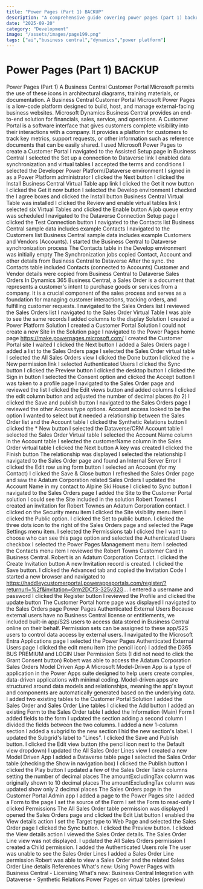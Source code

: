 ```yaml
---
title: "Power Pages (Part 1) BACKUP"
description: "A comprehensive guide covering power pages (part 1) backup"
date: "2025-09-20"
category: "Development"
image: "/assets/images/page199.png"
tags: ["ai","business central","dynamics","power platform"]
---
```


# Power Pages (Part 1) BACKUP

Power Pages (Part 1) A Business Central Customer Portal Microsoft permits the use of these icons in architectural diagrams, training materials, or documentation. A Business Central Customer Portal Microsoft Power Pages is a low-code platform designed to build, host, and manage external-facing business websites. Microsoft Dynamics Business Central provides an end-to-end solution for financials, sales, service, and operations. A Customer Portal is a software interface that gives customers complete visibility into their interactions with a company. It provides a platform for customers to track key metrics, support requests, or other information such as reference documents that can be easily shared. I used Microsoft Power Pages to create a Customer Portal I navigated to the Assisted Setup page in Business Central I selected the Set up a connection to Dataverse link I enabled data synchronization and virtual tables I accepted the terms and conditions I selected the Developer Power Platform/Dataverse environment I signed in as a Power Platform administrator I clicked the Next button I clicked the Install Business Central Virtual Table app link I clicked the Get it now button I clicked the Get it now button I selected the Develop environment I checked the I agree boxes and clicked the Install button Business Central Virtual Table was installed I clicked the Review and enable virtual tables link I selected six Virtual Tables and clicked the Enable button A job queue entry was scheduled I navigated to the Dataverse Connection Setup page I clicked the Test Connection button I navigated to the Contacts list Business Central sample data includes example Contacts I navigated to the Customers list Business Central sample data includes example Customers and Vendors (Accounts). I started the Business Central to Dataverse synchronization process The Contacts table in the Develop environment was initially empty The Synchronization jobs copied Contact, Account and other details from Business Central to Dataverse After the sync. the Contacts table included Contacts (connected to Accounts) Customer and Vendor details were copied from Business Central to Dataverse Sales Orders In Dynamics 365 Business Central, a Sales Order is a document that represents a customer's intent to purchase goods or services from a company. It is a crucial component of the sales process and serves as a foundation for managing customer interactions, tracking orders, and fulfilling customer requests. I navigated to the Sales Orders list I reviewed the Sales Orders list I navigated to the Sales Order Virtual Table I was able to see the same records I added columns to the display Solution I created a Power Platform Solution I created a Customer Portal Solution I could not create a new Site in the Solution page I navigated to the Power Pages home page https://make.powerpages.microsoft.com/ I created the Customer Portal site I waited I clicked the Next button I added a Sales Orders page I added a list to the Sales Orders page I selected the Sales Order virtual table I selected the All Sales Orders view I clicked the Done button I clicked the + New permission link I selected Authenticated Users I clicked the Sync button I clicked the Preview button I clicked the desktop button I clicked the Sign in button I selected the Consent option and clicked the Accept button I was taken to a profile page I navigated to the Sales Order page and reviewed the list I clicked the Edit views button and added columns I clicked the edit column button and adjusted the number of decimal places (to 2) I clicked the Save and publish button I navigated to the Sales Orders page I reviewed the other Access type options. Account access looked to be the option I wanted to select but it needed a relationship between the Sales Order list and the Account table I clicked the Synthetic Relations button I clicked the * New button I selected the Dataverse/CRM Account table I selected the Sales Order Virtual table I selected the Account Name column in the Account table I selected the customerName column in the Sales Order virtual table I clicked the Next button A key was created I clicked the Finish button The relationship was displayed I selected the relationship I navigated to the Sales Order page and found an Internal Server Error I clicked the Edit row using form button I selected an Account (for my Contact) I clicked the Save & Close button I refreshed the Sales Order page and saw the Adatum Corporation related Sales Orders I updated the Account Name in my contact to Alpine Ski House I clicked to Sync button I navigated to the Sales Orders page I added the Site to the Customer Portal solution I could see the Site included in the solution Robert Townes I created an invitation for Robert Townes an Adatum Corporation contact. I clicked on the Security menu item I clicked the Site visibility menu item I clicked the Public option. I clicked the Set to public button. I clicked the three dots icon to the right of the Sales Orders page and selected the Page Settings menu item. I selected the Permissions tab I clicked the I want to choose who can see this page option and selected the Authenticated Users checkbox I selected the Power Pages Management menu item I selected the Contacts menu item I reviewed the Robert Towns Customer Card in Business Central. Robert is an Adatum Corporation Contact. I clicked the Create Invitation button A new Invitation record is created. I clicked the Save button. I clicked the Advanced tab and copied the Invitation Code I started a new browser and navigated to https://haddleycustomerportal.powerappsportals.com/register/?returnurl=%2f&invitation=Grm2DCf3-325v32G... I entered a username and password I clicked the Register button I reviewed the Profile and clicked the update button The Customer Portal home page was displayed I navigated to the Sales Orders page Power Pages Authenticated External Users Because external users have no Business Central license or entitlements, we included built-in app/S2S users to access data stored in Business Central online on their behalf. Permission sets can be assigned to these app/S2S users to control data access by external users. I navigated to the Microsoft Entra Applications page I selected the Power Pages Authenticated External Users page I clicked the edit menu item (the pencil icon) I added the D365 BUS PREMIUM and LOGIN User Permission Sets (I did not need to click the Grant Consent button) Robert was able to access the Adatum Corporation Sales Orders Model Driven App A Microsoft Model-Driven App is a type of application in the Power Apps suite designed to help users create complex, data-driven applications with minimal coding. Model-driven apps are structured around data models and relationships, meaning the app's layout and components are automatically generated based on the underlying data. I added two existing tables to the Customer Portal Solution I added the Sales Order and Sales Order Line tables I clicked the Add button I added an existing Form to the Sales Order table I added the Information (Main) Form I added fields to the form I updated the section adding a second column I divided the fields between the two columns. I added a new 1-column section I added a subgrid to the new section I hid the new section's label. I updated the Subgrid's label to "Lines". I clicked the Save and Publish button. I clicked the Edit view button (the pencil icon next to the Default view dropdown) I updated the All Sales Order Lines view I created a new Model Driven App I added a Dataverse table page I selected the Sales Order table (checking the Show in navigation box) I clicked the Publish button I clicked the Play button I updated a few of the Sales Order Table columns setting the number of decimal places The amountExcludingTax column was originally shown to 10 decimal places The amountExcludingTax column was updated show only 2 decimal places The Sales Orders page in the Customer Portal Admin app I added a page to the Power Pages site I added a Form to the page I set the source of the Form I set the Form to read-only I clicked Permissions The All Sales Order table permission was displayed I opened the Sales Orders page and clicked the Edit List button I enabled the View details action I set the Target type to Web Page and selected the Sales Order page I clicked the Sync button. I clicked the Preview button. I clicked the View details action I viewed the Sales Order details. The Sales Order Line view was not displayed. I updated the All Sales Orders permission I created a Child permission. I added the Authenticated Users role The user was unable to see the Sales Order Lines I added a Sales Order Line permission Robert was able to view a Sales Order and the related Sales Order Line details References What's new: Using Power Pages with Business Central - Licensing What's new: Business Central Integration with Dataverse - Synthetic Relations Power Pages on virtual tables (preview)
